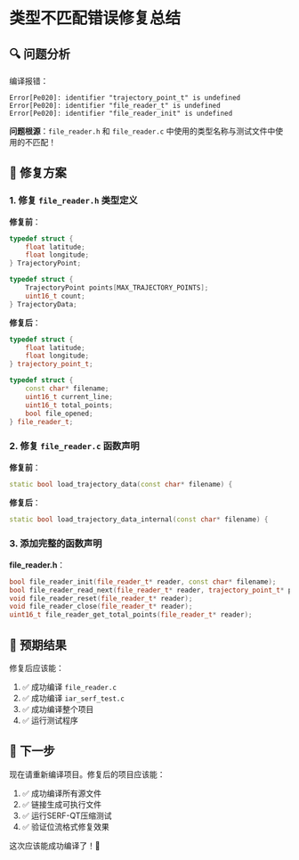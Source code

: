 # 类型不匹配错误修复总结

## 🔍 问题分析

编译报错：
```
Error[Pe020]: identifier "trajectory_point_t" is undefined
Error[Pe020]: identifier "file_reader_t" is undefined
Error[Pe020]: identifier "file_reader_init" is undefined
```

**问题根源**：`file_reader.h` 和 `file_reader.c` 中使用的类型名称与测试文件中使用的不匹配！

## 🔧 修复方案

### 1. 修复 `file_reader.h` 类型定义

**修复前**：
```cpp
typedef struct {
    float latitude;
    float longitude;
} TrajectoryPoint;

typedef struct {
    TrajectoryPoint points[MAX_TRAJECTORY_POINTS];
    uint16_t count;
} TrajectoryData;
```

**修复后**：
```cpp
typedef struct {
    float latitude;
    float longitude;
} trajectory_point_t;

typedef struct {
    const char* filename;
    uint16_t current_line;
    uint16_t total_points;
    bool file_opened;
} file_reader_t;
```

### 2. 修复 `file_reader.c` 函数声明

**修复前**：
```cpp
static bool load_trajectory_data(const char* filename) {
```

**修复后**：
```cpp
static bool load_trajectory_data_internal(const char* filename) {
```

### 3. 添加完整的函数声明

**file_reader.h**：
```cpp
bool file_reader_init(file_reader_t* reader, const char* filename);
bool file_reader_read_next(file_reader_t* reader, trajectory_point_t* point);
void file_reader_reset(file_reader_t* reader);
void file_reader_close(file_reader_t* reader);
uint16_t file_reader_get_total_points(file_reader_t* reader);
```

## 🎯 预期结果

修复后应该能：
1. ✅ 成功编译 `file_reader.c`
2. ✅ 成功编译 `iar_serf_test.c`
3. ✅ 成功编译整个项目
4. ✅ 运行测试程序

## 🚀 下一步

现在请重新编译项目。修复后的项目应该能：
1. ✅ 成功编译所有源文件
2. ✅ 链接生成可执行文件
3. ✅ 运行SERF-QT压缩测试
4. ✅ 验证位流格式修复效果

这次应该能成功编译了！🤞

